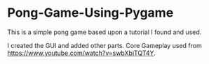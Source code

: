 # Pong-Game-Using-Pygame

This is a simple pong game based upon a tutorial I found and used.

I created the GUI and added other parts. Core Gameplay used from https://www.youtube.com/watch?v=swbXbiTQT4Y.
